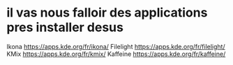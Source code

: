 # il vas nous falloir des applications pres installer desus

Ikona https://apps.kde.org/fr/ikona/
Filelight https://apps.kde.org/fr/filelight/
KMix https://apps.kde.org/fr/kmix/
Kaffeine https://apps.kde.org/fr/kaffeine/
